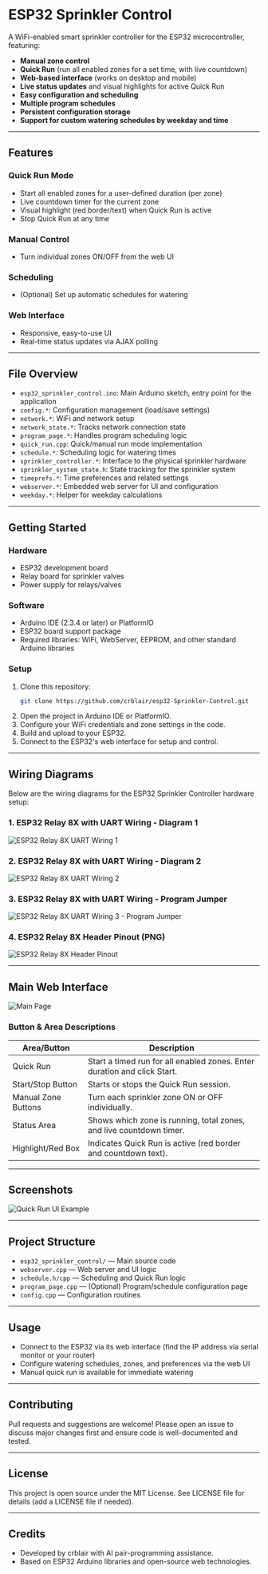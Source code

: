 # ESP32 Sprinkler Control

A WiFi-enabled smart sprinkler controller for the ESP32 microcontroller, featuring:

- **Manual zone control**
- **Quick Run** (run all enabled zones for a set time, with live countdown)
- **Web-based interface** (works on desktop and mobile)
- **Live status updates** and visual highlights for active Quick Run
- **Easy configuration and scheduling**
- **Multiple program schedules**
- **Persistent configuration storage**
- **Support for custom watering schedules by weekday and time**

---

## Features

### Quick Run Mode
- Start all enabled zones for a user-defined duration (per zone)
- Live countdown timer for the current zone
- Visual highlight (red border/text) when Quick Run is active
- Stop Quick Run at any time

### Manual Control
- Turn individual zones ON/OFF from the web UI

### Scheduling
- (Optional) Set up automatic schedules for watering

### Web Interface
- Responsive, easy-to-use UI
- Real-time status updates via AJAX polling

---

## File Overview
- `esp32_sprinkler_control.ino`: Main Arduino sketch, entry point for the application
- `config.*`: Configuration management (load/save settings)
- `network.*`: WiFi and network setup
- `network_state.*`: Tracks network connection state
- `program_page.*`: Handles program scheduling logic
- `quick_run.cpp`: Quick/manual run mode implementation
- `schedule.*`: Scheduling logic for watering times
- `sprinkler_controller.*`: Interface to the physical sprinkler hardware
- `sprinkler_system_state.h`: State tracking for the sprinkler system
- `timeprefs.*`: Time preferences and related settings
- `webserver.*`: Embedded web server for UI and configuration
- `weekday.*`: Helper for weekday calculations

---

## Getting Started

### Hardware
- ESP32 development board
- Relay board for sprinkler valves
- Power supply for relays/valves

### Software
- Arduino IDE (2.3.4 or later) or PlatformIO
- ESP32 board support package
- Required libraries: WiFi, WebServer, EEPROM, and other standard Arduino libraries

### Setup
1. Clone this repository:
   ```sh
   git clone https://github.com/crblair/esp32-Sprinkler-Control.git
   ```
2. Open the project in Arduino IDE or PlatformIO.
3. Configure your WiFi credentials and zone settings in the code.
4. Build and upload to your ESP32.
5. Connect to the ESP32's web interface for setup and control.

---

## Wiring Diagrams

Below are the wiring diagrams for the ESP32 Sprinkler Controller hardware setup:

### 1. ESP32 Relay 8X with UART Wiring - Diagram 1
![ESP32 Relay 8X UART Wiring 1](ESP32%20Relay%208X%20w%20UART%20Wiring1.jpg)

### 2. ESP32 Relay 8X with UART Wiring - Diagram 2
![ESP32 Relay 8X UART Wiring 2](ESP32%20Relay%208X%20w%20UART%20Wiring2.jpg)

### 3. ESP32 Relay 8X with UART Wiring - Program Jumper
![ESP32 Relay 8X UART Wiring 3 - Program Jumper](ESP32%20Relay%208X%20w%20UART%20Wiring3%20program%20jumper.jpg)

### 4. ESP32 Relay 8X Header Pinout (PNG)
![ESP32 Relay 8X Header Pinout](esp32_relay_x8_headers.png)

---

## Main Web Interface

![Main Page](mainpage.jpg)

### Button & Area Descriptions

| Area/Button         | Description                                                            |
|--------------------|------------------------------------------------------------------------|
| Quick Run          | Start a timed run for all enabled zones. Enter duration and click Start.|
| Start/Stop Button  | Starts or stops the Quick Run session.                                 |
| Manual Zone Buttons| Turn each sprinkler zone ON or OFF individually.                       |
| Status Area        | Shows which zone is running, total zones, and live countdown timer.    |
| Highlight/Red Box  | Indicates Quick Run is active (red border and countdown text).         |

---

## Screenshots

![Quick Run UI Example](docs/quickrun-ui-example.png) <!-- Add screenshot if available -->

---

## Project Structure

- `esp32_sprinkler_control/` — Main source code
- `webserver.cpp` — Web server and UI logic
- `schedule.h/cpp` — Scheduling and Quick Run logic
- `program_page.cpp` — (Optional) Program/schedule configuration page
- `config.cpp` — Configuration routines

---

## Usage

- Connect to the ESP32 via its web interface (find the IP address via serial monitor or your router)
- Configure watering schedules, zones, and preferences via the web UI
- Manual quick run is available for immediate watering

---

## Contributing

Pull requests and suggestions are welcome! Please open an issue to discuss major changes first and ensure code is well-documented and tested.

---

## License

This project is open source under the MIT License. See LICENSE file for details (add a LICENSE file if needed).

---

## Credits

- Developed by crblair with AI pair-programming assistance.
- Based on ESP32 Arduino libraries and open-source web technologies.
